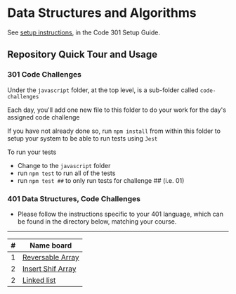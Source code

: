 # Data Structures and Algorithms

See [setup instructions](https://codefellows.github.io/setup-guide/code-301/2-code-challenges), in the Code 301 Setup Guide.

## Repository Quick Tour and Usage

### 301 Code Challenges

Under the `javascript` folder, at the top level, is a sub-folder called `code-challenges`

Each day, you'll add one new file to this folder to do your work for the day's assigned code challenge

If you have not already done so, run `npm install` from within this folder to setup your system to be able to run tests using `Jest`

To run your tests

- Change to the `javascript` folder
- run `npm test` to run all of the tests
- run `npm test ##` to only run tests for challenge ## (i.e. 01)

### 401 Data Structures, Code Challenges

- Please follow the instructions specific to your 401 language, which can be found in the directory below, matching your course.
-------------
| # | Name board |  
|---|------------|
|1  | [Reversable Array](./JS-codeCallange/array-reverse/array-reverse.md)|
|2  | [Insert Shif Array](./JS-codeCallange/insertShiftArray/insertShiftArray.md)|
|2  | [Linked list](./JS-codeCallange/linked-list/linked-list.md)|